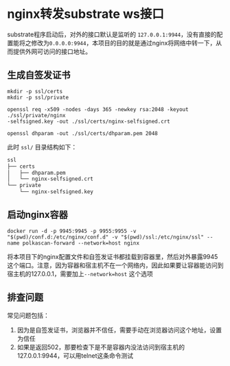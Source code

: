 # nginx转发substrate ws接口

substrate程序启动后，对外的接口默认是监听的 `127.0.0.1:9944`，没有直接的配置能将之修改为`0.0.0.0:9944`，本项目的目的就是通过nginx将网络中转一下，从而提供外网可访问的接口地址。

## 生成自签发证书

```shell
mkdir -p ssl/certs
mkdir -p ssl/private

openssl req -x509 -nodes -days 365 -newkey rsa:2048 -keyout ./ssl/private/nginx
-selfsigned.key -out ./ssl/certs/nginx-selfsigned.crt

openssl dhparam -out ./ssl/certs/dhparam.pem 2048
```

此时 `ssl/` 目录结构如下：
```markdown
ssl
├── certs
│   ├── dhparam.pem
│   └── nginx-selfsigned.crt
└── private
    └── nginx-selfsigned.key
```

## 启动nginx容器

```shell
docker run -d -p 9945:9945 -p 9955:9955 -v "$(pwd)/conf.d:/etc/nginx/conf.d" -v "$(pwd)/ssl:/etc/nginx/ssl" --name polkascan-forward --network=host nginx
```

将本项目下的nginx配置文件和自签发证书都挂载到容器里，然后对外暴露9945这个端口。注意，因为容器和宿主机不在一个网络内，因此如果要让容器能访问到宿主机的127.0.0.1，需要加上`--network=host` 这个选项

## 排查问题

常见问题包括：
1. 因为是自签发证书，浏览器并不信任，需要手动在浏览器访问这个地址，设置为信任
2. 如果是返回502，那要检查下是不是容器内没法访问到宿主机的127.0.0.1:9944，可以用telnet这条命令测试
